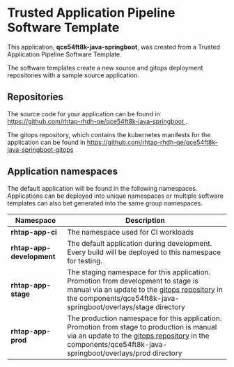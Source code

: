 # Trusted Application Pipeline Software Template

This application, **qce54ft8k-java-springboot**, was created from a Trusted Application Pipeline Software Template.

The software templates create a new source and gitops deployment repositories with a sample source application. 

## Repositories

The source code for your application can be found in [https://github.com/rhtap-rhdh-qe/qce54ft8k-java-springboot ](https://github.com/rhtap-rhdh-qe/qce54ft8k-java-springboot ).
 
The gitops repository, which contains the kubernetes manifests for the application can be found in 
[https://github.com/rhtap-rhdh-qe/qce54ft8k-java-springboot-gitops ](https://github.com/rhtap-rhdh-qe/qce54ft8k-java-springboot-gitops ) 

## Application namespaces 

The default application will be found in the following namespaces. Applications can be deployed into unique namespaces or multiple software templates can also bet generated into the same group namespaces.  

|  Namespace   |  Description   |  
| -------- | -------- |
| **rhtap-app-ci** | The namespace used for CI workloads |
| **rhtap-app-development** | The default application during development. Every build will be deployed to this namespace for testing. |
| **rhtap-app-stage** | The staging namespace for this application. Promotion from development to stage is manual via an update to the [gitops repository](https://github.com/rhtap-rhdh-qe/qce54ft8k-java-springboot-gitops ) in the components/qce54ft8k-java-springboot/overlays/stage directory |
| **rhtap-app-prod** | The production namespace for this application. Promotion from stage to production is manual via an update to the [gitops repository](https://github.com/rhtap-rhdh-qe/qce54ft8k-java-springboot-gitops ) in the components/qce54ft8k-java-springboot/overlays/prod directory |